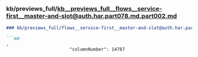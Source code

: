 ### kb/previews_full/kb__previews_full__flows__service-first__master-and-slot@auth.har.part078.md.part002.md

```md
### kb/previews_full/flows__service-first__master-and-slot@auth.har.part078.md (part 002)

```md
,
                        "columnNumber": 14787
                     
```

```

```
